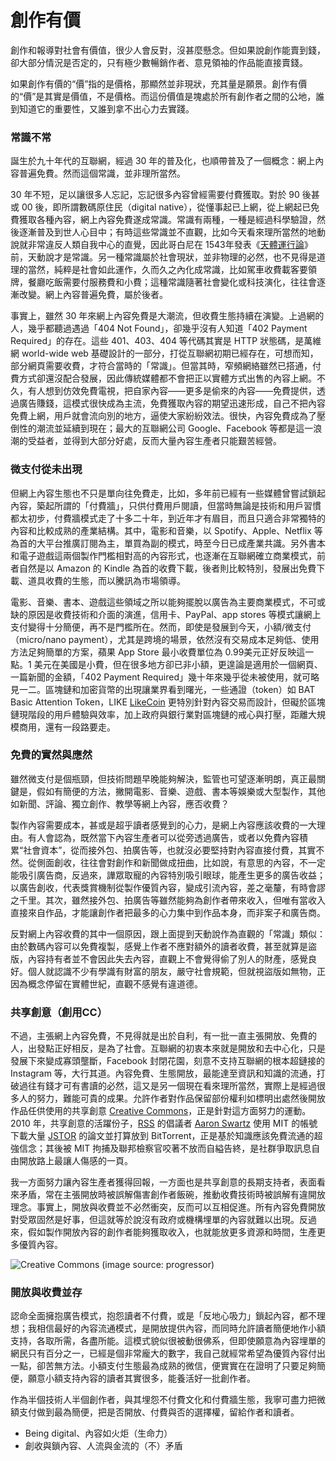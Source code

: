 # 創作有價

創作和報導對社會有價值，很少人會反對，沒甚麼懸念。但如果說創作能賣到錢，卻大部分情況是否定的，只有極少數暢銷作者、意見領袖的作品能直接賣錢。

如果創作有價的“價”指的是價格，那顯然並非現狀，充其量是願景。創作有價的“價”是其實是價值，不是價格。而這份價值是塊處於所有創作者之間的公地，誰到知道它的重要性，又誰到拿不出心力去實踐。

### **常識不常**

誕生於九十年代的互聯網，經過 30 年的普及化，也順帶普及了一個概念：網上內容普遍免費。然而這個常識，並非理所當然。

30 年不短，足以讓很多人忘記，忘記很多內容曾經需要付費獲取。對於 90 後甚或 00 後，即所謂數碼原住民（digital native），從懂事起已上網，從上網起已免費獲取各種內容，網上內容免費遂成常識。常識有兩種，一種是經過科學驗證，然後逐漸普及到世人心目中；有時這些常識並不直觀，比如今天看來理所當然的地動說就非常違反人類自我中心的直覺，因此哥白尼在 1543年發表《[天體運行論](https://zh.wikipedia.org/wiki/%E5%A4%A9%E4%BD%93%E8%BF%90%E8%A1%8C%E8%AE%BA)》前，天動說才是常識。另一種常識屬於社會現狀，並非物理的必然，也不見得是道理的當然，純粹是社會如此運作，久而久之內化成常識，比如駕車收費載客要領牌，餐廳吃飯需要付服務費和小費；這種常識隨著社會變化或科技演化，往往會逐漸改變。網上內容普遍免費，屬於後者。

事實上，雖然 30 年來網上內容免費是大潮流，但收費生態持續在演變。上過網的人，幾乎都聽過遇過「404 Not Found」，卻幾乎沒有人知道「402 Payment Required」的存在。這些 401、403、404 等代碼其實是 HTTP 狀態碼，是萬維網 world-wide web 基礎設計的一部分，打從互聯網初期已經存在，可想而知，部分網頁需要收費，才符合當時的「常識」。但當其時，窄頻網絡雖然已搭通，付費方式卻還沒配合發展，因此傳統媒體都不會把正以實體方式出售的內容上網。不久，有人想到仿效免費電視，把自家內容——更多是偷來的內容——免費提供，透過廣告賺錢，這模式很快成為主流，免費獲取內容的期望迅速形成，自己不把內容免費上網，用戶就會流向別的地方，逼使大家紛紛效法。很快，內容免費成為了壓倒性的潮流並延續到現在；最大的互聯網公司 Google、Facebook 等都是這一浪潮的受益者，並得到大部分好處，反而大量內容生產者只能艱苦經營。

### **微支付從未出現**

但網上內容生態也不只是單向往免費走，比如，多年前已經有一些媒體曾嘗試鎖起內容，築起所謂的「付費牆」，只供付費用戶閱讀，但當時無論是技術和用戶習慣都太初步，付費牆模式走了十多二十年，到近年才有眉目，而且只適合非常獨特的內容和比較成熟的產業結構。其中，電影和音樂，以 Spotify、Apple、Netflix 等為首的大平台推廣訂閱為主，單買為副的模式，時至今日已成產業共識。另外書本和電子遊戲這兩個製作門檻相對高的內容形式，也逐漸在互聯網確立商業模式，前者自然是以 Amazon 的 Kindle 為首的收費下載，後者則比較特別，發展出免費下載、道具收費的生態，而以騰訊為市場領導。

電影、音樂、書本、遊戲這些領域之所以能夠擺脫以廣告為主要商業模式，不可或缺的原因是收費技術和介面的演進，信用卡、PayPal、app stores 等模式讓網上支付變得十分簡便，再不是門檻所在。然而，即使是發展到今天，小額/微支付（micro/nano payment），尤其是跨境的場景，依然沒有交易成本足夠低、使用方法足夠簡單的方案，蘋果 App Store 最小收費單位為 0.99美元正好反映這一點。1 美元在美國是小費，但在很多地方卻已非小額，更遑論是適用於一個網頁、一篇新聞的金額，「402 Payment Required」幾十年來幾乎從未被使用，就可略見一二。區塊鏈和加密貨幣的出現讓業界看到曙光，一些通證（token）如 BAT Basic Attention Token，LIKE [LikeCoin](https://like.co/) 更特別針對內容交易而設計，但礙於區塊鏈現階段的用戶體驗與效率，加上政府與銀行業對區塊鏈的戒心與打壓，距離大規模商用，還有一段路要走。

### **免費的實然與應然**

雖然微支付是個瓶頸，但技術問題早晚能夠解決，監管也可望逐漸明朗，真正最關鍵是，假如有簡便的方法，撇開電影、音樂、遊戲、書本等娛樂或大型製作，其他如新聞、評論、獨立創作、教學等網上內容，應否收費？

製作內容需要成本，甚或是超乎讀者感覺到的心力，是網上內容應該收費的一大理由。有人會認為，既然當下內容生產者可以從旁透過廣告，或者以免費內容積累“社會資本”，從而接外包、拍廣告等，也就沒必要堅持對內容直接付費，其實不然。從側面創收，往往會對創作和新聞做成扭曲，比如說，有意思的內容，不一定能吸引廣告商，反過來，譁眾取寵的內容特別吸引眼球，能產生更多的廣告收益；以廣告創收，代表獎賞機制從製作優質內容，變成引流內容，差之毫釐，有時會謬之千里。其次，雖然接外包、拍廣告等雖然能夠為創作者帶來收入，但唯有當收入直接來自作品，才能讓創作者把最多的心力集中到作品本身，而非案子和廣告商。

反對網上內容收費的其中一個原因，跟上面提到天動說作為直觀的「常識」類似：由於數碼內容可以免費複製，感覺上作者不應對額外的讀者收費，甚至就算是盜版，內容持有者並不會因此失去內容，直觀上不會覺得偷了別人的財產，感覺良好。個人就認識不少有學識有財富的朋友，嚴守社會規範，但就視盜版如無物，正因為概念停留在實體世紀，直觀不感覺有違道德。

### **共享創意（創用CC）**

不過，主張網上內容免費，不見得就是出於自利，有一批一直主張開放、免費的人，出發點正好相反，是為了社會。互聯網的初衷本來就是開放和去中心化，只是發展下來變成寡頭壟斷，Facebook 封閉花園，刻意不支持互聯網的根本超鏈接的 Instagram 等，大行其道。內容免費、生態開放，最能達至資訊和知識的流通，打破過往有錢才可有書讀的必然，這又是另一個現在看來理所當然，實際上是經過很多人的努力，難能可貴的成果。允許作者對作品保留部份權利如標明出處然後開放作品任供使用的共享創意 [Creative Commons](https://creativecommons.org/)，正是針對這方面努力的運動。2010 年，共享創意的活躍份子，[RSS](https://en.wikipedia.org/wiki/RSS%EF%BB%BF) 的倡議者 [Aaron Swartz](https://en.wikipedia.org/wiki/Aaron_Swartz) 使用 MIT 的帳號下載大量 [JSTOR](https://en.wikipedia.org/wiki/RSS%EF%BB%BF) 的論文並打算放到 BitTorrent，正是基於知識應該免費流通的超強信念；其後被 MIT 拘捕及聯邦檢察官咬著不放而自縊告終，是社群爭取訊息自由開放路上最讓人傷感的一頁。

我一方面努力讓內容生產者獲得回報，一方面也是共享創意的長期支持者，表面看來矛盾，常在主張開放時被誤解傷害創作者飯碗，推動收費技術時被誤解有違開放理念。事實上，開放與收費並不必然衝突，反而可以互相促進。所有內容免費開放對受眾固然是好事，但這就等於說沒有政府或機構埋單的內容就難以出現。反過來，假如製作開放內容的創作者能夠獲取收入，也就能放更多資源和時間，生產更多優質內容。

![Creative Commons \(image source: progressor\)](https://ckxpress.com/wp-content/uploads/sites/8/2019/02/creative-commons-783531_640.png)

### **開放與收費並存**

認命全面擁抱廣告模式，抱怨讀者不付費，或是「反地心吸力」鎖起內容，都不理想；我相信最好的內容流通模式，是開放提供內容，而同時允許讀者簡便地作小額支持，各取所需，各盡所能。這模式貌似很被動很佛系，但即使願意為內容埋單的網民只有百分之一，已經是個非常龐大的數字，我自己就經常希望為優質內容付出一點，卻苦無方法。小額支付生態最為成熟的微信，便實實在在證明了只要足夠簡便，願意小額支持內容的讀者其實很多，能養活好一批創作者。

作為半個技術人半個創作者，與其埋怨不付費文化和付費牆生態，我寧可盡力把微額支付做到最為簡便，把是否開放、付費與否的選擇權，留給作者和讀者。



* Being digital、內容如火炬（生命力）
* 創收與鎖內容、人流與金流的（不）矛盾



